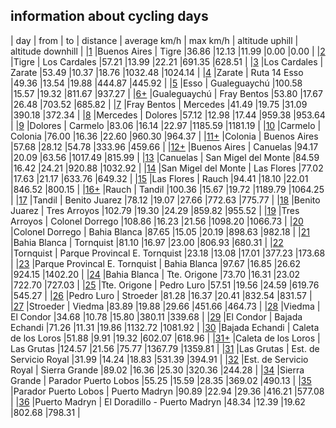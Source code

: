 ## information about cycling days 

| day | from | to | distance | average km/h | max km/h | altitude uphill | altitude downhill |
|[1](http://www.latinamerica.bike/track/d1en) |Buenos Aires | Tigre |36.86 |12.13 |11.99 |0.00 |0.00 |
|[2](http://www.latinamerica.bike/track/d2en) |Tigre | Los Cardales |57.21 |13.99 |22.21 |691.35 |628.51 |
|[3](http://www.latinamerica.bike/track/d3en) |Los Cardales | Zarate |53.49 |10.37 |18.76 |1032.48 |1024.14 |
|[4](http://www.latinamerica.bike/track/d4en) |Zarate | Ruta 14 Esso |49.36 |13.54 |19.88 |444.87 |445.92 |
|[5](http://www.latinamerica.bike/track/d5en) |Esso | Gualeguaychú |100.58 |15.57 |19.32 |811.67 |937.27 |
|[6+](http://www.latinamerica.bike/track/d6en) |Gualeguaychú | Fray Bentos |53.80 |17.67 |26.48 |703.52 |685.82 |
|[7](http://www.latinamerica.bike/track/d7en) |Fray Bentos | Mercedes |41.49 |19.75 |31.09 |390.18 |372.34 |
|[8](http://www.latinamerica.bike/track/d8en) |Mercedes | Dolores |57.12 |12.98 |17.44 |959.38 |953.64 |
|[9](http://www.latinamerica.bike/track/d9en) |Dolores | Carmelo |83.06 |16.14 |22.97 |1185.59 |1181.19 |
|[10](http://www.latinamerica.bike/track/d10en) |Carmelo | Colonia |76.00 |16.36 |22.60 |960.30 |964.37 |
|[11+](http://www.latinamerica.bike/track/d11en) |Colonia | Buenos Aires |57.68 |28.12 |54.78 |333.96 |459.66 |
|[12+](http://www.latinamerica.bike/track/d12en) |Buenos Aires | Canuelas |94.17 |20.09 |63.56 |1017.49 |815.99 |
|[13](http://www.latinamerica.bike/track/d13en) |Canuelas | San Migel del Monte |84.59 |16.42 |24.21 |920.88 |1032.92 |
|[14](http://www.latinamerica.bike/track/d14en) |San Migel del Monte | Las Flores |77.02 |17.63 |21.17 |633.76 |649.32 |
|[15](http://www.latinamerica.bike/track/d15en) |Las Flores | Rauch |94.41 |18.10 |22.01 |846.52 |800.15 |
|[16+](http://www.latinamerica.bike/track/d16en) |Rauch | Tandil |100.36 |15.67 |19.72 |1189.79 |1064.25 |
|[17](http://www.latinamerica.bike/track/d17en) |Tandil | Benito Juarez |78.12 |19.07 |27.66 |772.63 |775.77 |
|[18](http://www.latinamerica.bike/track/d18en) |Benito Juarez | Tres Arroyos |102.79 |19.30 |24.29 |859.82 |955.52 |
|[19](http://www.latinamerica.bike/track/d19en) |Tres Arroyos | Colonel Dorrego |108.86 |16.23 |21.56 |1098.20 |1066.73 |
|[20](http://www.latinamerica.bike/track/d20en) |Colonel Dorrego | Bahia Blanca |87.65 |15.05 |20.19 |898.63 |982.18 |
|[21](http://www.latinamerica.bike/track/d21en) |Bahia Blanca | Tornquist |81.10 |16.97 |23.00 |806.93 |680.31 |
|[22](http://www.latinamerica.bike/track/d22en) |Tornquist | Parque Provincal E. Tornquist |23.18 |13.08 |17.01 |377.23 |173.68 |
|[23](http://www.latinamerica.bike/track/d23en) |Parque Provincal E. Tornquist | Bahia Blanca |97.67 |16.85 |26.62 |924.15 |1402.20 |
|[24](http://www.latinamerica.bike/track/d24en) |Bahia Blanca | Tte. Origone |73.70 |16.31 |23.02 |722.70 |727.03 |
|[25](http://www.latinamerica.bike/track/d25en) |Tte. Origone | Pedro Luro |57.51 |19.56 |24.59 |619.76 |545.27 |
|[26](http://www.latinamerica.bike/track/d26en) |Pedro Luro | Stroeder |81.28 |16.37 |20.41 |832.54 |831.57 |
|[27](http://www.latinamerica.bike/track/d27en) |Stroeder | Viedma |83.89 |19.88 |29.66 |451.66 |464.73 |
|[28](http://www.latinamerica.bike/track/d28en) |Viedma | El Condor |34.68 |10.78 |15.80 |380.11 |339.68 |
|[29](http://www.latinamerica.bike/track/d29en) |El Condor | Bajada Echandi |71.26 |11.31 |19.86 |1132.72 |1081.92 |
|[30](http://www.latinamerica.bike/track/d30en) |Bajada Echandi | Caleta de los Loros |51.88 |9.91 |19.32 |602.07 |618.96 |
|[31+](http://www.latinamerica.bike/track/d31en) |Caleta de los Loros | Las Grutas |124.57 |21.56 |75.77 |1367.79 |1359.81 |
|[31](http://www.latinamerica.bike/track/d31en) |Las Grutas | Est. de Servicio Royal |31.99 |14.24 |18.83 |531.39 |394.91 |
|[32](http://www.latinamerica.bike/track/d32en) |Est. de Servicio Royal | Sierra Grande |89.02 |16.36 |25.30 |320.36 |244.28 |
|[34](http://www.latinamerica.bike/track/d34en) |Sierra Grande | Parador Puerto Lobos |55.25 |15.59 |28.35 |369.02 |490.13 |
|[35](http://www.latinamerica.bike/track/d35en) |Parador Puerto Lobos | Puerto Madryn |90.89 |22.94 |29.36 |416.21 |577.08 |
|[36](http://www.latinamerica.bike/track/d36en) |Puerto Madryn | El Doradillo - Puerto Madryn |48.34 |12.39 |19.62 |802.68 |798.31 |
